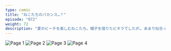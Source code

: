 ```yaml
---
type: comic
title: "ねこたちのバカンス…？"
episode: "072"
weight: 72
description: "夏のビーチを楽しむねこたち。帽子を借りたビオラでしたが… あまり似合っておらず、そんな姿に思わず笑みがこぼれたオレンジでした… 😊"
---
```


![Page 1](cut-1.jpg)
![Page 2](cut-2.jpg)
![Page 3](cut-3.jpg)
![Page 4](cut-4.jpg)

